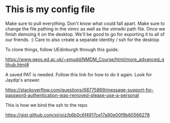 # This is my config file
Make sure to pull everything. Don't know what could fall apart.
Make sure to change the file pathing in the vimrc as well as the vimwiki path file.
Once we finish demoing it on the desktop. We'll be good to go for exporting it to all of our friends. :)
Care to also create a separate identity / ssh for the desktop 

To clone things, follow UEdinburgh through this guide.

https://www.geos.ed.ac.uk/~smudd/NMDM_Course/html/more_advanced_github.html#

A saved PAT is needed. Follow this link for how to do it again. Look for Jaydip's answer.

https://stackoverflow.com/questions/68775869/message-support-for-password-authentication-was-removed-please-use-a-personal

This is how we bind the ssh to the repo

https://gist.github.com/xirixiz/b6b0c6f4917ce17a90e00f9b60566278
